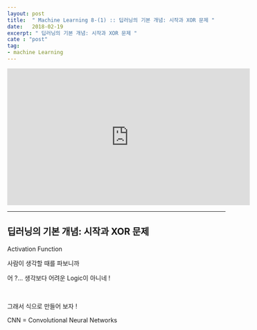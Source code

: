 ```yaml
---
layout: post
title:  " Machine Learning 8-(1) :: 딥러닝의 기본 개념: 시작과 XOR 문제 "
date:   2018-02-19
excerpt: " 딥러닝의 기본 개념: 시작과 XOR 문제 "
cate : "post"
tag:
- machine Learning
---
```


<iframe width="560" height="315" src="https://www.youtube.com/embed/n7DNueHGkqE" frameborder="0" allowfullscreen></iframe>

---

## 딥러닝의 기본 개념: 시작과 XOR 문제

Activation Function 

사람이 생각할 때를 파보니까 

어 ?… 생각보다 어려운 Logic이 아니네 !

<br>

그래서 식으로 만들어 보자 !

CNN = Convolutional Neural Networks

